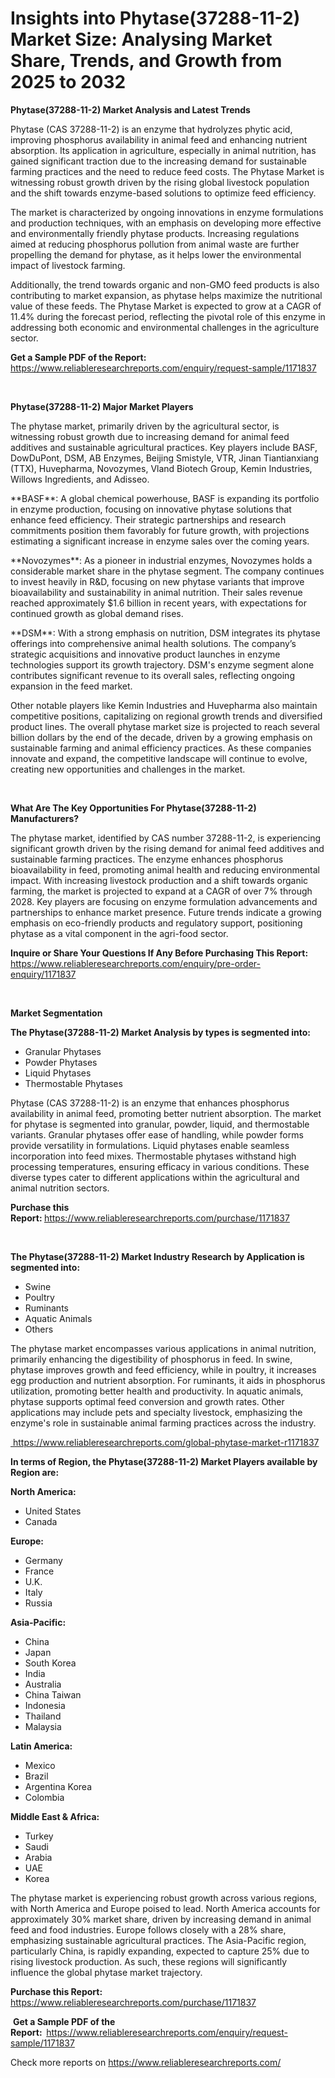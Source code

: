 <p><h1>Insights into Phytase(37288-11-2) Market Size: Analysing Market Share, Trends, and Growth from 2025 to 2032</h1></p><p><strong>Phytase(37288-11-2) Market Analysis and Latest Trends</strong></p>
<p><p>Phytase (CAS 37288-11-2) is an enzyme that hydrolyzes phytic acid, improving phosphorus availability in animal feed and enhancing nutrient absorption. Its application in agriculture, especially in animal nutrition, has gained significant traction due to the increasing demand for sustainable farming practices and the need to reduce feed costs. The Phytase Market is witnessing robust growth driven by the rising global livestock population and the shift towards enzyme-based solutions to optimize feed efficiency.</p><p>The market is characterized by ongoing innovations in enzyme formulations and production techniques, with an emphasis on developing more effective and environmentally friendly phytase products. Increasing regulations aimed at reducing phosphorus pollution from animal waste are further propelling the demand for phytase, as it helps lower the environmental impact of livestock farming.</p><p>Additionally, the trend towards organic and non-GMO feed products is also contributing to market expansion, as phytase helps maximize the nutritional value of these feeds. The Phytase Market is expected to grow at a CAGR of 11.4% during the forecast period, reflecting the pivotal role of this enzyme in addressing both economic and environmental challenges in the agriculture sector.</p></p>
<p><strong>Get a Sample PDF of the Report:&nbsp;</strong> <a href="https://www.reliableresearchreports.com/enquiry/request-sample/1171837?utm_campaign=3386&utm_medium=2&utm_source=Github&utm_content=ia&utm_term=03042025&utm_id=phytase37288-11-2">https://www.reliableresearchreports.com/enquiry/request-sample/1171837</a></p>
<p>&nbsp;</p>
<p><strong>Phytase(37288-11-2) Major Market Players</strong></p>
<p><p>The phytase market, primarily driven by the agricultural sector, is witnessing robust growth due to increasing demand for animal feed additives and sustainable agricultural practices. Key players include BASF, DowDuPont, DSM, AB Enzymes, Beijing Smistyle, VTR, Jinan Tiantianxiang (TTX), Huvepharma, Novozymes, Vland Biotech Group, Kemin Industries, Willows Ingredients, and Adisseo.</p><p>**BASF**: A global chemical powerhouse, BASF is expanding its portfolio in enzyme production, focusing on innovative phytase solutions that enhance feed efficiency. Their strategic partnerships and research commitments position them favorably for future growth, with projections estimating a significant increase in enzyme sales over the coming years.</p><p>**Novozymes**: As a pioneer in industrial enzymes, Novozymes holds a considerable market share in the phytase segment. The company continues to invest heavily in R&D, focusing on new phytase variants that improve bioavailability and sustainability in animal nutrition. Their sales revenue reached approximately $1.6 billion in recent years, with expectations for continued growth as global demand rises.</p><p>**DSM**: With a strong emphasis on nutrition, DSM integrates its phytase offerings into comprehensive animal health solutions. The company’s strategic acquisitions and innovative product launches in enzyme technologies support its growth trajectory. DSM's enzyme segment alone contributes significant revenue to its overall sales, reflecting ongoing expansion in the feed market.</p><p>Other notable players like Kemin Industries and Huvepharma also maintain competitive positions, capitalizing on regional growth trends and diversified product lines. The overall phytase market size is projected to reach several billion dollars by the end of the decade, driven by a growing emphasis on sustainable farming and animal efficiency practices. As these companies innovate and expand, the competitive landscape will continue to evolve, creating new opportunities and challenges in the market.</p></p>
<p>&nbsp;</p>
<p><strong>What Are The Key Opportunities For Phytase(37288-11-2) Manufacturers?</strong></p>
<p><p>The phytase market, identified by CAS number 37288-11-2, is experiencing significant growth driven by the rising demand for animal feed additives and sustainable farming practices. The enzyme enhances phosphorus bioavailability in feed, promoting animal health and reducing environmental impact. With increasing livestock production and a shift towards organic farming, the market is projected to expand at a CAGR of over 7% through 2028. Key players are focusing on enzyme formulation advancements and partnerships to enhance market presence. Future trends indicate a growing emphasis on eco-friendly products and regulatory support, positioning phytase as a vital component in the agri-food sector.</p></p>
<p><strong>Inquire or Share Your Questions If Any Before Purchasing This Report:</strong> <a href="https://www.reliableresearchreports.com/enquiry/pre-order-enquiry/1171837?utm_campaign=3386&utm_medium=2&utm_source=Github&utm_content=ia&utm_term=03042025&utm_id=phytase37288-11-2">https://www.reliableresearchreports.com/enquiry/pre-order-enquiry/1171837</a></p>
<p>&nbsp;</p>
<p><strong>Market Segmentation</strong></p>
<p><strong>The Phytase(37288-11-2) Market Analysis by types is segmented into:</strong></p>
<p><ul><li>Granular Phytases</li><li>Powder Phytases</li><li>Liquid Phytases</li><li>Thermostable Phytases</li></ul></p>
<p><p>Phytase (CAS 37288-11-2) is an enzyme that enhances phosphorus availability in animal feed, promoting better nutrient absorption. The market for phytase is segmented into granular, powder, liquid, and thermostable variants. Granular phytases offer ease of handling, while powder forms provide versatility in formulations. Liquid phytases enable seamless incorporation into feed mixes. Thermostable phytases withstand high processing temperatures, ensuring efficacy in various conditions. These diverse types cater to different applications within the agricultural and animal nutrition sectors.</p></p>
<p><strong>Purchase this Report:&nbsp;</strong><a href="https://www.reliableresearchreports.com/purchase/1171837?utm_campaign=3386&utm_medium=2&utm_source=Github&utm_content=ia&utm_term=03042025&utm_id=phytase37288-11-2">https://www.reliableresearchreports.com/purchase/1171837</a></p>
<p>&nbsp;</p>
<p><strong>The Phytase(37288-11-2) Market Industry Research by Application is segmented into:</strong></p>
<p><ul><li>Swine</li><li>Poultry</li><li>Ruminants</li><li>Aquatic Animals</li><li>Others</li></ul></p>
<p><p>The phytase market encompasses various applications in animal nutrition, primarily enhancing the digestibility of phosphorus in feed. In swine, phytase improves growth and feed efficiency, while in poultry, it increases egg production and nutrient absorption. For ruminants, it aids in phosphorus utilization, promoting better health and productivity. In aquatic animals, phytase supports optimal feed conversion and growth rates. Other applications may include pets and specialty livestock, emphasizing the enzyme's role in sustainable animal farming practices across the industry.</p></p>
<p><a href="https://www.reliableresearchreports.com/global-phytase-market-r1171837?utm_campaign=3386&utm_medium=2&utm_source=Github&utm_content=ia&utm_term=03042025&utm_id=phytase37288-11-2">&nbsp;https://www.reliableresearchreports.com/global-phytase-market-r1171837</a></p>
<p><strong>In terms of Region, the Phytase(37288-11-2) Market Players available by Region are:</strong></p>
<p>
    <p> <strong> North America: </strong>
        <ul>
            <li>United States</li>
            <li>Canada</li>
        </ul>
        </p> 
    <p> <strong> Europe: </strong>
        <ul>
            <li>Germany</li>
            <li>France</li>
            <li>U.K.</li>
            <li>Italy</li>
            <li>Russia</li>
        </ul>
        </p> 
    <p> <strong> Asia-Pacific: </strong>
        <ul>
            <li>China</li>
            <li>Japan</li>
            <li>South Korea</li>
            <li>India</li>
            <li>Australia</li>
            <li>China Taiwan</li>
            <li>Indonesia</li>
            <li>Thailand</li>
            <li>Malaysia</li>
        </ul>
        </p> 
    <p> <strong> Latin America: </strong>
        <ul>
            <li>Mexico</li>
            <li>Brazil</li>
            <li>Argentina Korea</li>
            <li>Colombia</li>
        </ul>
        </p> 
    <p> <strong> Middle East & Africa: </strong>
        <ul>
            <li>Turkey</li>
            <li>Saudi</li>
            <li>Arabia</li>
            <li>UAE</li>
            <li>Korea</li>
        </ul>
    </p>
    </p>
<p><p>The phytase market is experiencing robust growth across various regions, with North America and Europe poised to lead. North America accounts for approximately 30% market share, driven by increasing demand in animal feed and food industries. Europe follows closely with a 28% share, emphasizing sustainable agricultural practices. The Asia-Pacific region, particularly China, is rapidly expanding, expected to capture 25% due to rising livestock production. As such, these regions will significantly influence the global phytase market trajectory.</p></p>
<p><strong>Purchase this Report: </strong><a href="https://www.reliableresearchreports.com/purchase/1171837?utm_campaign=3386&utm_medium=2&utm_source=Github&utm_content=ia&utm_term=03042025&utm_id=phytase37288-11-2">https://www.reliableresearchreports.com/purchase/1171837</a></p>
<p>&nbsp;<strong>Get a Sample PDF of the Report:&nbsp;&nbsp;</strong><a href="https://www.reliableresearchreports.com/enquiry/request-sample/1171837?utm_campaign=3386&utm_medium=2&utm_source=Github&utm_content=ia&utm_term=03042025&utm_id=phytase37288-11-2">https://www.reliableresearchreports.com/enquiry/request-sample/1171837</a></p>
<p><strong></strong></p>
<p>Check more reports on <a href="https://www.reliableresearchreports.com/?utm_campaign=3386&utm_medium=2&utm_source=Github&utm_content=ia&utm_term=03042025&utm_id=phytase37288-11-2">https://www.reliableresearchreports.com/</a></p>